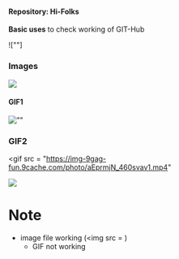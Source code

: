 ####    Repository:    Hi-Folks
__Basic uses__ to check working of GIT-Hub

![""]


     
### Images

<img src = "https://images2.minutemediacdn.com/image/upload/c_crop,h_1080,w_1920,x_0,y_73/f_auto,q_auto,w_1100/v1607957918/shape/mentalfloss/72659-pixabay.jpg">


#### GIF1
![""]("https://images2.minutemediacdn.com/image/upload/c_crop,h_1080,w_1920,x_0,y_73/f_auto,q_auto,w_1100/v1607957918/shape/mentalfloss/72659-pixabay.jpg")
### GIF2
<gif src = 
"https://img-9gag-fun.9cache.com/photo/aEprmjN_460svav1.mp4"
     
 ![](https://9gag.com/gag/a7E4RXz)
# Note
* image file working (<img src = )
  - GIF not working
